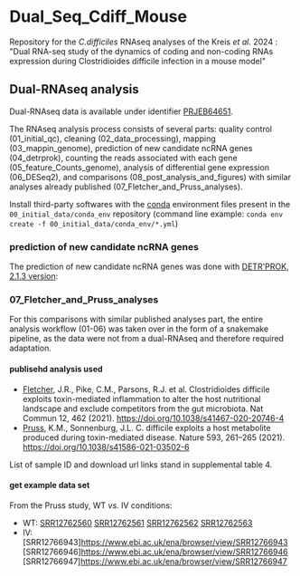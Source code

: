 # Dual_Seq_Cdiff_Mouse

Repository for the _C.difficiles_ RNAseq analyses of the Kreis _et al._ 2024 : "Dual RNA-seq study of the dynamics of coding and non-coding RNAs expression during Clostridioides difficile infection in a mouse model"

## Dual-RNAseq analysis

Dual-RNAseq data is available under identifier [PRJEB64651](https://www.ebi.ac.uk/ena/browser/view/PRJEB64651).

The RNAseq analysis process consists of several parts: quality control (01_initial_qc), cleaning (02_data_processing), mapping (03_mappin_genome), prediction of new candidate ncRNA genes (04_detrprok), counting the reads associated with each gene (05_feature_Counts_genome), analysis of differential gene expression (06_DESeq2), and comparisons (08_post_analysis_and_figures) with similar analyses already published (07_Fletcher_and_Pruss_analyses).

Install third-party softwares with the [conda](https://docs.conda.io/en/latest/) environment files present in the `00_initial_data/conda_env` repository (command line example: `conda env create -f 00_initial_data/conda_env/*.yml`)

### prediction of new candidate ncRNA genes

The prediction of new candidate ncRNA genes was done with [DETR'PROK, 2.1.3 version](http://rssf.i2bc.paris-saclay.fr/Software/detrprok.php):


### 07_Fletcher_and_Pruss_analyses

For this comparisons with similar published analyses part, the entire analysis workflow (01-06) was taken over in the form of a snakemake pipeline, as the data were not from a dual-RNAseq and therefore required adaptation. 

#### publisehd analysis used

- [Fletcher](https://doi.org/10.1038/s41467-020-20746-4), J.R., Pike, C.M., Parsons, R.J. et al. Clostridioides difficile exploits toxin-mediated inflammation to alter the host nutritional landscape and exclude competitors from the gut microbiota. Nat Commun 12, 462 (2021). https://doi.org/10.1038/s41467-020-20746-4
- [Pruss](https://doi.org/10.1038/s41586-021-03502-6), K.M., Sonnenburg, J.L. C. difficile exploits a host metabolite produced during toxin-mediated disease. Nature 593, 261–265 (2021). https://doi.org/10.1038/s41586-021-03502-6

List of sample ID and download url links stand in supplemental table 4.

#### get example data set

From the Pruss study, WT _vs._ IV conditions:
- WT: [SRR12762560](https://www.ebi.ac.uk/ena/browser/view/SRR12762560) [SRR12762561](https://www.ebi.ac.uk/ena/browser/view/SRR12762561) [SRR12762562](https://www.ebi.ac.uk/ena/browser/view/SRR12762562) [SRR12762563](https://www.ebi.ac.uk/ena/browser/view/SRR12762563)
- IV: [SRR12766943]https://www.ebi.ac.uk/ena/browser/view/SRR12766943 [SRR12766946]https://www.ebi.ac.uk/ena/browser/view/SRR12766946 [SRR12766947]https://www.ebi.ac.uk/ena/browser/view/SRR12766947
